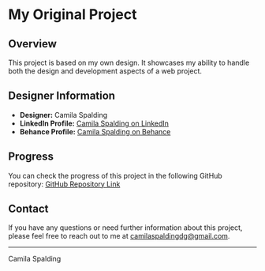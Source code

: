 # My Original Project

## Overview
This project is based on my own design. It showcases my ability to handle both the design and development aspects of a web project.

## Designer Information
- **Designer:** Camila Spalding
- **LinkedIn Profile:** [Camila Spalding on LinkedIn](www.linkedin.com/in/camila-spalding-aa336a143)
- **Behance Profile:** [Camila Spalding on Behance](https://www.behance.net/camilaspal35cf)

## Progress
You can check the progress of this project in the following GitHub repository: [GitHub Repository Link](https://github.com/CamilaSpalding/web-practice.git)

## Contact
If you have any questions or need further information about this project, please feel free to reach out to me at camilaspaldingdg@gmail.com.

---

Camila Spalding
